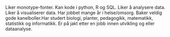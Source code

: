 Liker monotype-fonter. Kan kode i python,
R og SQL. Liker å analysere data. Liker å visualiserer data. Har jobbet 
mange år i helse/omsorg. Baker veldig gode kanelboller.Har studert biologi,
planter, pedagogikk, matematikk, statistikk og informatikk. Er på jakt etter en
jobb innen utvikling og eller dataanalyse.  

